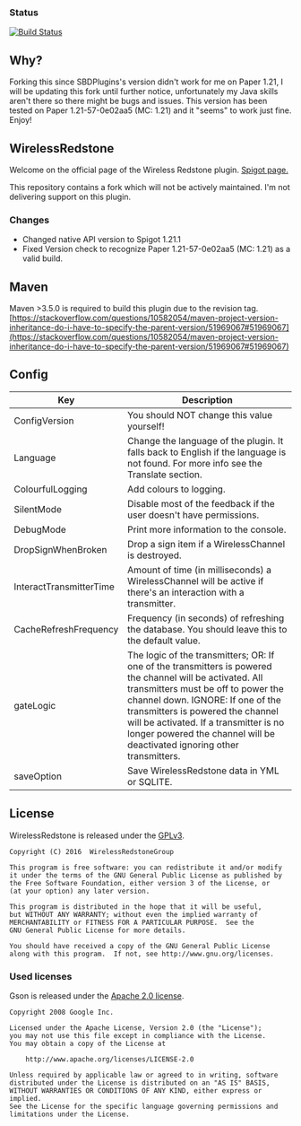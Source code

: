 ### Status
[![Build Status](https://travis-ci.org/WirelessRedstoneGroup/WirelessRedstone.svg?branch=master)](https://travis-ci.org/WirelessRedstoneGroup/WirelessRedstone)

## Why?

Forking this since SBDPlugins's version didn't work for me on Paper 1.21, I will be updating this fork until further notice, unfortunately my Java skills aren't there so there might be bugs and issues. This version has been tested on Paper 1.21-57-0e02aa5 (MC: 1.21) and it "seems" to work just fine.
Enjoy!

## WirelessRedstone
Welcome on the official page of the Wireless Redstone plugin. [Spigot page.](https://www.spigotmc.org/resources/wirelessredstone.8251/)

This repository contains a fork which will not be actively maintained. I'm not delivering support on this plugin.

### Changes
- Changed native API version to Spigot 1.21.1
- Fixed Version check to recognize Paper 1.21-57-0e02aa5 (MC: 1.21) as a valid build.

## Maven
Maven >3.5.0 is required to build this plugin due to the revision tag.
[https://stackoverflow.com/questions/10582054/maven-project-version-inheritance-do-i-have-to-specify-the-parent-version/51969067#51969067](https://stackoverflow.com/questions/10582054/maven-project-version-inheritance-do-i-have-to-specify-the-parent-version/51969067#51969067)

## Config

| Key                         | Description                                                                                                                                                                                                                                                                                                                                                  |
|-------------------------    |----------------------------------------------------------------------------------------------------------------------------------------------------------------------------------------------------------------------------------------------------------------------------------------------------------------------------------------------------------    |
| ConfigVersion               | You should NOT change this value yourself!                                                                                                                                                                                                                                                                                                                   |
| Language                    | Change the language of the plugin. It falls back to English if the language is not found. For more info see the Translate section.                                                                                                                                                                                                                           |
| ColourfulLogging            | Add colours to logging.                                                                                                                                                               |
| SilentMode                  | Disable most of the feedback if the user doesn't have permissions.                                                                                                                                                                                                                                                                                           |
| DebugMode                   | Print more information to the console.                                                                                                                                                                                                                                                                                                                       |
| DropSignWhenBroken          | Drop a sign item if a WirelessChannel is destroyed.                                                                                                                                                                                                                                                                                                          |
| InteractTransmitterTime     | Amount of time (in milliseconds) a WirelessChannel will be active if there's an interaction with a transmitter.                                                                                                                                                                                                                                              |
| CacheRefreshFrequency       | Frequency (in seconds) of refreshing the database. You should leave this to the default value.                                                                                                                                                                                                                                                               |
| gateLogic                   | The logic of the transmitters;  OR: If one of the transmitters is powered the channel will be activated. All transmitters must be off to power the channel down.  IGNORE: If one of the transmitters is powered the channel will be activated. If a transmitter is no longer powered the channel will be deactivated ignoring other transmitters.            |
| saveOption                  | Save WirelessRedstone data in YML or SQLITE.                                                                                                                                                                                                                                                                                                                 |

## License

WirelessRedstone is released under the [GPLv3](LICENSE.txt).

```
Copyright (C) 2016  WirelessRedstoneGroup

This program is free software: you can redistribute it and/or modify
it under the terms of the GNU General Public License as published by
the Free Software Foundation, either version 3 of the License, or
(at your option) any later version.

This program is distributed in the hope that it will be useful,
but WITHOUT ANY WARRANTY; without even the implied warranty of
MERCHANTABILITY or FITNESS FOR A PARTICULAR PURPOSE.  See the
GNU General Public License for more details.

You should have received a copy of the GNU General Public License
along with this program.  If not, see http://www.gnu.org/licenses.
```

### Used licenses

Gson is released under the [Apache 2.0 license](http://www.apache.org/licenses/LICENSE-2.0).

```
Copyright 2008 Google Inc.

Licensed under the Apache License, Version 2.0 (the "License");
you may not use this file except in compliance with the License.
You may obtain a copy of the License at

    http://www.apache.org/licenses/LICENSE-2.0

Unless required by applicable law or agreed to in writing, software
distributed under the License is distributed on an "AS IS" BASIS,
WITHOUT WARRANTIES OR CONDITIONS OF ANY KIND, either express or implied.
See the License for the specific language governing permissions and
limitations under the License.
